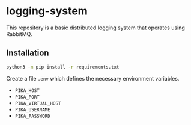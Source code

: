 # logging-system

This repository is a basic distributed logging system that operates using RabbitMQ.

## Installation

```sh
python3 -m pip install -r requirements.txt
```

Create a file `.env` which defines the necessary environment variables.

- `PIKA_HOST`
- `PIKA_PORT`
- `PIKA_VIRTUAL_HOST`
- `PIKA_USERNAME`
- `PIKA_PASSWORD`
